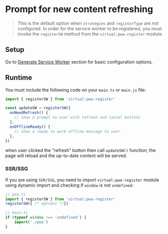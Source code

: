 # Prompt for new content refreshing

<prompt-for-update-img />

> This is the default option when `strategies` and `registerType` are not configured.
In order for the service worker to be registered, you must invoke the `registerSW` method
from the `virtual:pwa-register` module.

## Setup

Go to [Generate Service Worker](/guide/generate.html) section for basic configuration options.

## Runtime

You must include the following code on your `main.ts` or `main.js` file:
```ts
import { registerSW } from 'virtual:pwa-register'

const updateSW = registerSW({
  onNeedRefresh() {
    // show a prompt to user with refresh and cancel buttons
  },
  onOfflineReady() {
    // show a ready to work offline message to user
  },
})
```

when user clicked the "refresh" button then call `updateSW()` function; the page will reload and the up-to-date 
content will be served.

### SSR/SSG

If you are using `SSR/SSG`, you need to import `virtual:pwa-register` module using dynamic import and checking if
`window` is not `undefined`:

```ts
// pwa.ts
import { registerSW } from 'virtual:pwa-register'
registerSW({ /* options */})
```

```ts
// main.ts
if (typeof window !== 'undefined') {
    import('./pwa')
}
```

